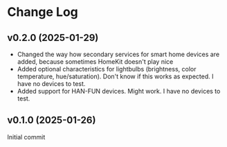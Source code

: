 # Change Log

## v0.2.0 (2025-01-29)

- Changed the way how secondary services for smart home devices are added, because sometimes HomeKit doesn't play nice
- Added optional characteristics for lightbulbs (brightness, color temperature, hue/saturation). Don't know if this works as expected. I have no devices to test.
- Added support for HAN-FUN devices. Might work. I have no devices to test.

## v0.1.0 (2025-01-26)

Initial commit
